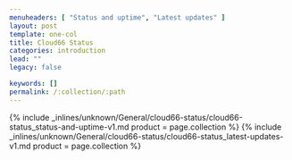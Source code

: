 ```yaml
---
menuheaders: [ "Status and uptime", "Latest updates" ]
layout: post
template: one-col
title: Cloud66 Status
categories: introduction
lead: ""
legacy: false

keywords: []
permalink: /:collection/:path
---
```





<a href="#status-and-uptime"></a>{% include _inlines/unknown/General/cloud66-status/cloud66-status_status-and-uptime-v1.md  product = page.collection %}
<a href="#latest-updates"></a>{% include _inlines/unknown/General/cloud66-status/cloud66-status_latest-updates-v1.md  product = page.collection %}
